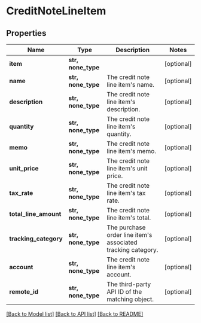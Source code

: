 # CreditNoteLineItem


## Properties
Name | Type | Description | Notes
------------ | ------------- | ------------- | -------------
**item** | **str, none_type** |  | [optional] 
**name** | **str, none_type** | The credit note line item&#39;s name. | [optional] 
**description** | **str, none_type** | The credit note line item&#39;s description. | [optional] 
**quantity** | **str, none_type** | The credit note line item&#39;s quantity. | [optional] 
**memo** | **str, none_type** | The credit note line item&#39;s memo. | [optional] 
**unit_price** | **str, none_type** | The credit note line item&#39;s unit price. | [optional] 
**tax_rate** | **str, none_type** | The credit note line item&#39;s tax rate. | [optional] 
**total_line_amount** | **str, none_type** | The credit note line item&#39;s total. | [optional] 
**tracking_category** | **str, none_type** | The purchase order line item&#39;s associated tracking category. | [optional] 
**account** | **str, none_type** | The credit note line item&#39;s account. | [optional] 
**remote_id** | **str, none_type** | The third-party API ID of the matching object. | [optional] 

[[Back to Model list]](../README.md#documentation-for-models) [[Back to API list]](../README.md#documentation-for-api-endpoints) [[Back to README]](../README.md)


